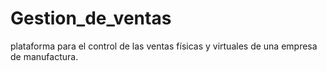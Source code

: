 # Gestion_de_ventas
plataforma para el control de las ventas físicas y virtuales de una empresa de manufactura.
